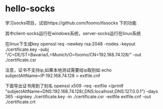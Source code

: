 # hello-socks

学习socks项目，试验https://github.com/foomo/tlssocks 下的功能

其中client-socks运行在windows系统，server-socks运行在linux系统


在linux下生成key
openssl req -newkey rsa:2048 -nodes -keyout ./certificate.key -subj "/C=DE/ST=Bavaria/L=Munich/O=foomo/CN=192.168.74.128/" -out ./certificate.csr

注意，证书不支持ip,如果本地测试需要给ip取别如
echo subjectAltName=IP:192.168.74.128 > extfile.cnf

下面导出证书用到了别名
openssl x509 -req -extfile <(printf "subjectAltName=DNS:192.168.74.128/,DNS:localhost,DNS:127.0.0.1") -days 365 -signkey ./certificate.key -in ./certificate.csr -extfile extfile.cnf -out ./certificate.crt
